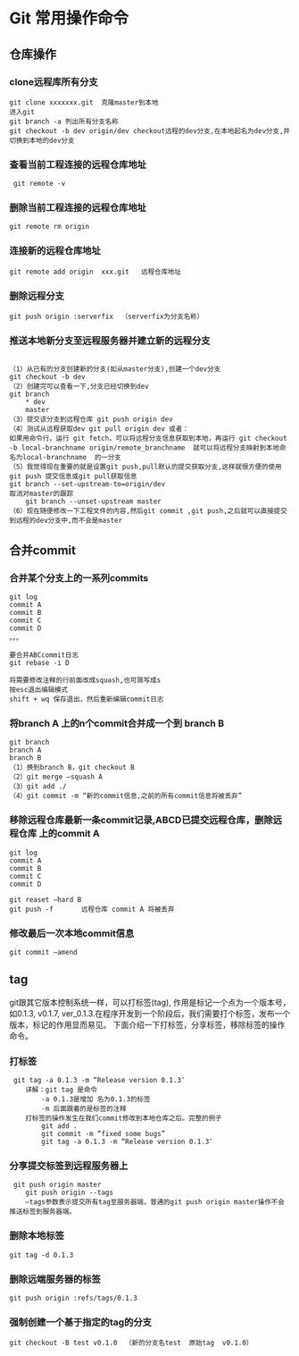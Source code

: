 # Git 常用操作命令

## 仓库操作
### clone远程库所有分支

~~~
git clone xxxxxxx.git  克隆master到本地
进入git
git branch -a 列出所有分支名称
git checkout -b dev origin/dev checkout远程的dev分支,在本地起名为dev分支,并切换到本地的dev分支
~~~


### 查看当前工程连接的远程仓库地址

~~~
 git remote -v
~~~

### 删除当前工程连接的远程仓库地址

~~~
git remote rm origin 
~~~

### 连接新的远程仓库地址

~~~
git remote add origin  xxx.git   远程仓库地址
~~~

### 删除远程分支

~~~
git push origin :serverfix  （serverfix为分支名称）
~~~

### 推送本地新分支至远程服务器并建立新的远程分支

~~~

（1）从已有的分支创建新的分支(如从master分支),创建一个dev分支
git checkout -b dev
（2）创建完可以查看一下,分支已经切换到dev
git branch
    * dev
    master
（3）提交该分支到远程仓库 git push origin dev
（4）测试从远程获取dev git pull origin dev 或者：
如果用命令行，运行 git fetch，可以将远程分支信息获取到本地，再运行 git checkout -b local-branchname origin/remote_branchname  就可以将远程分支映射到本地命名为local-branchname  的一分支
（5）我觉得现在重要的就是设置git push,pull默认的提交获取分支,这样就很方便的使用git push 提交信息或git pull获取信息
git branch --set-upstream-to=origin/dev
取消对master的跟踪
	git branch --unset-upstream master
（6）现在随便修改一下工程文件的内容,然后git commit ,git push,之后就可以直接提交到远程的dev分支中,而不会是master
~~~

## 合并commit
### 合并某个分支上的一系列commits
~~~
git log
commit A
commit B
commit C
commit D
。。。

要合并ABCcommit日志
git rebase -i D

将需要修改注释的行前面改成squash,也可简写成s
按esc退出编辑模式
shift + wq 保存退出，然后重新编辑commit日志

~~~

### 将branch A 上的n个commit合并成一个到 branch B

~~~
git branch 
branch A
branch B
（1）换到branch B，git checkout B
（2）git merge —squash A
（3）git add ./
（4）git commit -m “新的commit信息,之前的所有commit信息将被丢弃”
~~~

### 移除远程仓库最新一条commit记录,ABCD已提交远程仓库，删除远程仓库 上的commit A

~~~
git log
commit A
commit B
commit C
commit D

git reaset —hard B
git push -f       远程仓库 commit A 将被丢弃
~~~

### 修改最后一次本地commit信息

~~~
git commit —amend 
~~~

## tag
git跟其它版本控制系统一样，可以打标签(tag), 作用是标记一个点为一个版本号，如0.1.3, v0.1.7, ver_0.1.3.在程序开发到一个阶段后，我们需要打个标签，发布一个版本，标记的作用显而易见。
下面介绍一下打标签，分享标签，移除标签的操作命令。
### 打标签

~~~
 git tag -a 0.1.3 -m “Release version 0.1.3″
    详解：git tag 是命令
        -a 0.1.3是增加 名为0.1.3的标签
        -m 后面跟着的是标签的注释
    打标签的操作发生在我们commit修改到本地仓库之后。完整的例子
        git add .
        git commit -m “fixed some bugs”
        git tag -a 0.1.3 -m “Release version 0.1.3″
~~~

### 分享提交标签到远程服务器上

~~~
 git push origin master
    git push origin --tags
    –tags参数表示提交所有tag至服务器端，普通的git push origin master操作不会推送标签到服务器端。
~~~

### 删除本地标签

~~~
git tag -d 0.1.3
~~~

### 删除远端服务器的标签

~~~
git push origin :refs/tags/0.1.3
~~~

### 强制创建一个基于指定的tag的分支

~~~
git checkout -B test v0.1.0  （新的分支名test  原始tag  v0.1.0）
~~~